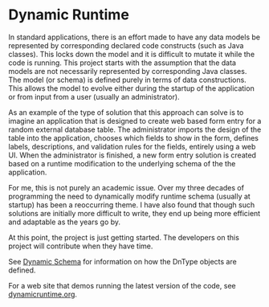 # Dynamic Runtime

In standard applications, there is an effort made to have any data models be represented by corresponding declared
code constructs (such as Java classes). This locks down the model and it is difficult to mutate it while the
code is running. This project starts with the assumption that the data models are not necessarily represented
by corresponding Java classes. The model (or schema) is defined purely in terms of data constructions. This allows
the model to evolve either during the startup of the application or from input from a user (usually an administrator).

As an example of the type of solution that this approach can solve is to imagine an application that is designed to
create web based form entry for a random external database table. The administrator imports the design of the table into
the application, chooses which fields to show in the form, defines labels, descriptions, and validation rules
for the fields, entirely using a web UI. When the administrator is finished, a new form entry solution is
created based on a runtime modification to the underlying schema of the the application.

For me, this is not purely an academic issue. Over my three decades of programming the need to dynamically modify
runtime schema (usually at startup) has been a reoccurring theme. I have also found that though such solutions are
initially more difficult to write, they end up being more efficient and adaptable as the years go by.

At this point, the project is just getting started. The developers on this project will contribute when they
have time.

See [Dynamic Schema](core/src/main/resources/content/md/DynamicType.md) for information on how the DnType objects 
are defined.

For a web site that demos running the latest version of the code, see [dynamicruntime.org](https://dynamicruntime.org).
